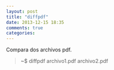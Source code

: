 ```yaml
---
layout: post
title: "diffpdf"
date: 2013-12-15 18:35
comments: true
categories: 
---
```

Compara dos archivos pdf.

>~$ diffpdf archivo1.pdf archivo2.pdf

